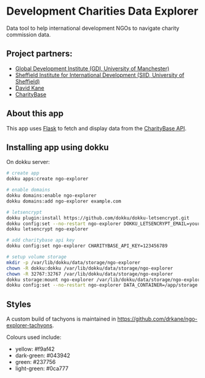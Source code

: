 # Development Charities Data Explorer

Data tool to help international development NGOs to navigate charity commission data.

## Project partners:

- [Global Development Institute (GDI, University of Manchester)](http://siid.group.shef.ac.uk/)
- [Sheffield Institute for International Development (SIID, University of Sheffield)](https://www.gdi.manchester.ac.uk/)
- [David Kane](https://dkane.net/)
- [CharityBase](https://charitybase.uk/)

## About this app

This app uses [Flask](http://flask.pocoo.org/) to fetch and display data from the
[CharityBase API](https://charity-base.github.io/charity-base-docs).

## Installing app using dokku

On dokku server:

```bash
# create app
dokku apps:create ngo-explorer

# enable domains
dokku domains:enable ngo-explorer
dokku domains:add ngo-explorer example.com

# letsencrypt
dokku plugin:install https://github.com/dokku/dokku-letsencrypt.git
dokku config:set --no-restart ngo-explorer DOKKU_LETSENCRYPT_EMAIL=your@email.tld
dokku letsencrypt ngo-explorer

# add charitybase api key
dokku config:set ngo-explorer CHARITYBASE_API_KEY=123456789

# setup volume storage
mkdir -p /var/lib/dokku/data/storage/ngo-explorer
chown -R dokku:dokku /var/lib/dokku/data/storage/ngo-explorer
chown -R 32767:32767 /var/lib/dokku/data/storage/ngo-explorer
dokku storage:mount ngo-explorer /var/lib/dokku/data/storage/ngo-explorer:/app/storage
dokku config:set --no-restart ngo-explorer DATA_CONTAINER=/app/storage
```

## Styles

A custom build of tachyons is maintained in <https://github.com/drkane/ngo-explorer-tachyons>.

Colours used include:

 - yellow: #f9af42
 - dark-green: #043942
 - green: #237756
 - light-green: #0ca777